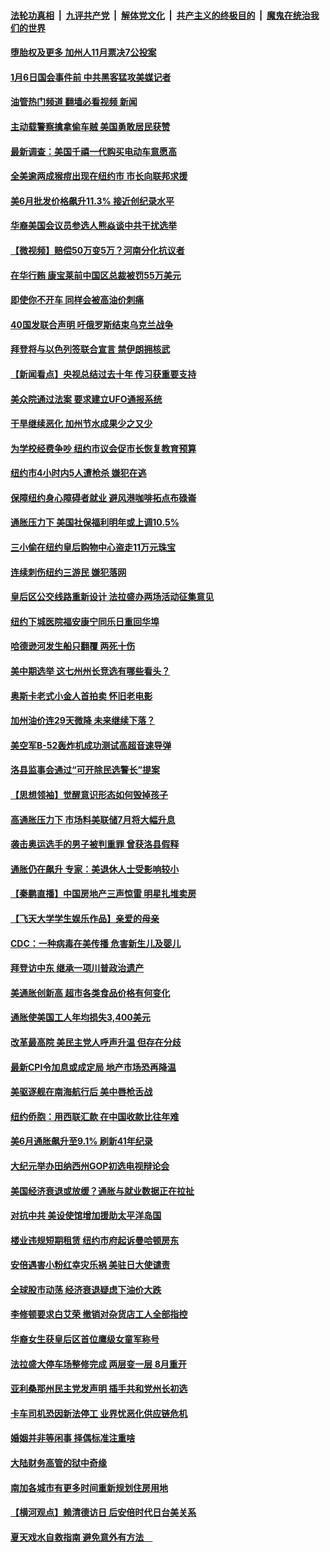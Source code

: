 ####  [法轮功真相](../../../../basic/blob/master/README.md?t=07150601) &nbsp;|&nbsp; [九评共产党](../../../../9ping.md/blob/master/README.md?t=07150601) &nbsp;|&nbsp; [解体党文化](../../../../jtdwh.md/blob/master/README.md?t=07150601)  &nbsp;|&nbsp; [共产主义的终极目的](../../../../gczydzjmd.md/blob/master/README.md?t=07150601) &nbsp;|&nbsp; [魔鬼在统治我们的世界](../../../../mgztzwmdsj.md/blob/master/README.md?t=07150601) 

#### [堕胎权及更多 加州人11月票决7公投案](../pages/nsc412/n13781032.md?t=07150601) 

#### [1月6日国会事件前 中共黑客猛攻美媒记者](../pages/nsc412/n13780891.md?t=07150601) 

#### [油管热门频道 翻墙必看视频 新闻](http://45.76.130.85:81/youtube.html?07150601)

#### [主动载警察擒拿偷车贼 美国勇敢居民获赞](../pages/nsc412/n13780623.md?t=07150601) 

#### [最新调查：美国千禧一代购买电动车意愿高](../pages/nsc412/n13780476.md?t=07150601) 

#### [全美逾两成猴痘出现在纽约市 市长向联邦求援](../pages/nsc412/n13780505.md?t=07150601) 

#### [美6月批发价格飙升11.3% 接近创纪录水平](../pages/nsc412/n13780935.md?t=07150601) 

#### [华裔美国会议员参选人熊焱谈中共干扰选举](../pages/nsc412/n13780487.md?t=07150601) 

#### [【微视频】赔偿50万变5万？河南分化抗议者](../pages/nsc412/n13780869.md?t=07150601) 

#### [在华行贿 康宝莱前中国区总裁被罚55万美元](../pages/nsc412/n13780527.md?t=07150601) 

#### [即使你不开车 同样会被高油价刺痛](../pages/nsc412/n13780154.md?t=07150601) 

#### [40国发联合声明 吁俄罗斯结束乌克兰战争](../pages/nsc412/n13780728.md?t=07150601) 

#### [拜登将与以色列签联合宣言 禁伊朗拥核武](../pages/nsc412/n13780664.md?t=07150601) 

#### [【新闻看点】央视总结过去十年 传习获重要支持](../pages/nsc412/n13780328.md?t=07150601) 

#### [美众院通过法案 要求建立UFO通报系统](../pages/nsc412/n13780604.md?t=07150601) 

#### [干旱继续恶化 加州节水成果少之又少](../pages/nsc412/n13780486.md?t=07150601) 

#### [为学校经费争吵 纽约市议会促市长恢复教育预算](../pages/nsc412/n13780493.md?t=07150601) 

#### [纽约市4小时内5人遭枪杀 嫌犯在逃](../pages/nsc412/n13780500.md?t=07150601) 

#### [保障纽约身心障碍者就业 避风港咖啡拓点布碌崙](../pages/nsc412/n13780511.md?t=07150601) 

#### [通胀压力下 美国社保福利明年或上调10.5%](../pages/nsc412/n13780399.md?t=07150601) 

#### [三小偷在纽约皇后购物中心盗走11万元珠宝](../pages/nsc412/n13780502.md?t=07150601) 

#### [连续刺伤纽约三游民 嫌犯落网](../pages/nsc412/n13780496.md?t=07150601) 

#### [皇后区公交线路重新设计 法拉盛办两场活动征集意见](../pages/nsc412/n13780507.md?t=07150601) 

#### [纽约下城医院福安康宁同乐日重回华埠](../pages/nsc412/n13780509.md?t=07150601) 

#### [哈德逊河发生船只翻覆 两死十伤](../pages/nsc412/n13780515.md?t=07150601) 

#### [美中期选举 这七州州长竞选有哪些看头？](../pages/nsc412/n13780299.md?t=07150601) 

#### [奥斯卡老式小金人首拍卖 怀旧老电影](../pages/nsc412/n13780464.md?t=07150601) 

#### [加州油价连29天微降 未来继续下落？](../pages/nsc412/n13780462.md?t=07150601) 

#### [美空军B-52轰炸机成功测试高超音速导弹](../pages/nsc412/n13780324.md?t=07150601) 

#### [洛县监事会通过“可开除民选警长”提案](../pages/nsc412/n13780409.md?t=07150601) 

#### [【思想领袖】觉醒意识形态如何毁掉孩子](../pages/nsc412/n13766746.md?t=07150601) 

#### [高通胀压力下 市场料美联储7月将大幅升息](../pages/nsc412/n13780353.md?t=07150601) 

#### [袭击奥运选手的男子被判重罪 曾获洛县假释](../pages/nsc412/n13780384.md?t=07150601) 

#### [通胀仍在飙升 专家：美退休人士受影响较小](../pages/nsc412/n13780350.md?t=07150601) 

#### [【秦鹏直播】中国房地产三声惊雷 明星扎堆卖房](../pages/nsc412/n13780329.md?t=07150601) 

#### [【飞天大学学生娱乐作品】亲爱的母亲](../pages/nsc412/n13780327.md?t=07150601) 

#### [CDC：一种病毒在美传播 危害新生儿及婴儿](../pages/nsc412/n13780322.md?t=07150601) 

#### [拜登访中东 继承一项川普政治遗产](../pages/nsc412/n13780326.md?t=07150601) 

#### [美通胀创新高 超市各类食品价格有何变化](../pages/nsc412/n13780310.md?t=07150601) 

#### [通胀使美国工人年均损失3,400美元](../pages/nsc412/n13780294.md?t=07150601) 

#### [改革最高院 美民主党人呼声升温 但存在分歧](../pages/nsc412/n13780173.md?t=07150601) 

#### [最新CPI令加息或成定局 地产市场恐再降温](../pages/nsc412/n13780289.md?t=07150601) 

#### [美驱逐舰在南海航行后 美中唇枪舌战](../pages/nsc412/n13780060.md?t=07150601) 

#### [纽约侨胞：用西联汇款 在中国收款比往年难](../pages/nsc412/n13779728.md?t=07150601) 

#### [美6月通胀飙升至9.1% 刷新41年纪录](../pages/nsc412/n13780070.md?t=07150601) 

#### [大纪元举办田纳西州GOP初选电视辩论会](../pages/nsc412/n13779464.md?t=07150601) 

#### [美国经济衰退或放缓？通胀与就业数据正在拉扯](../pages/nsc412/n13779872.md?t=07150601) 

#### [对抗中共 美设使馆增加援助太平洋岛国](../pages/nsc412/n13779696.md?t=07150601) 

#### [楼业违规短期租赁 纽约市府起诉曼哈顿房东](../pages/nsc412/n13779731.md?t=07150601) 

#### [安倍遇害小粉红幸灾乐祸 美驻日大使谴责](../pages/nsc412/n13779681.md?t=07150601) 

#### [全球股市动荡 经济衰退疑虑下油价大跌](../pages/nsc412/n13779534.md?t=07150601) 

#### [李修顿要求白艾荣 撤销对杂货店工人全部指控](../pages/nsc412/n13779700.md?t=07150601) 

#### [华裔女生获皇后区首位鹰级女童军称号](../pages/nsc412/n13779711.md?t=07150601) 

#### [法拉盛大停车场整修完成 两层变一层 8月重开](../pages/nsc412/n13779703.md?t=07150601) 

#### [亚利桑那州民主党发声明 插手共和党州长初选](../pages/nsc412/n13779521.md?t=07150601) 

#### [卡车司机恐因新法停工 业界忧恶化供应链危机](../pages/nsc412/n13779592.md?t=07150601) 

#### [婚姻并非等闲事 择偶标准注重啥](../pages/nsc412/n13779583.md?t=07150601) 

#### [大陆财务高管的狱中奇缘](../pages/nsc412/n13779497.md?t=07150601) 

#### [南加各城市有更多时间重新规划住房用地](../pages/nsc412/n13779575.md?t=07150601) 

#### [【横河观点】赖清德访日 后安倍时代日台美关系](../pages/nsc412/n13779502.md?t=07150601) 

#### [夏天戏水自救指南 避免意外有方法　](../pages/nsc412/n13779539.md?t=07150601) 

<img src='http://gfw-breaker.win/goodnews/indexes/nsc412.md' width='0px' height='0px'/>
